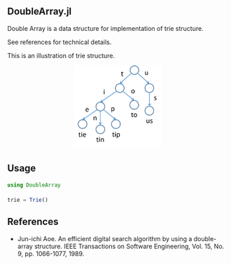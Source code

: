 ## DoubleArray.jl
Double Array is a data structure for implementation of trie structure.

See references for technical details.

This is an illustration of trie structure.
<p align="center"><img src="https://github.com/hshindo/DoubleArray.jl/blob/master/trie.png" width="200"></p>

## Usage
```julia
using DoubleArray

trie = Trie()

```

## References
* Jun-ichi Aoe. An efficient digital search algorithm by using a double-array structure. IEEE Transactions on Software Engineering, Vol. 15, No. 9, pp. 1066-1077, 1989.
